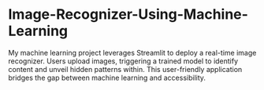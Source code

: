 # Image-Recognizer-Using-Machine-Learning
 My machine learning project leverages Streamlit to deploy a real-time image recognizer. Users upload images, triggering a trained model to identify content and unveil hidden patterns within. This user-friendly application bridges the gap between machine learning and accessibility.
